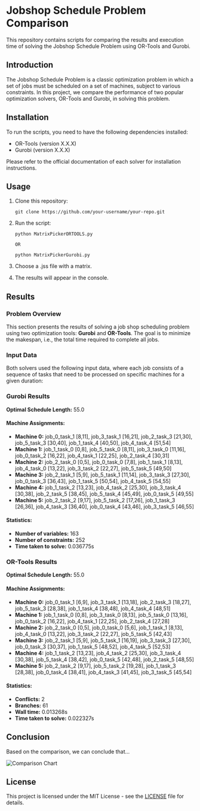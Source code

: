 # Jobshop Schedule Problem Comparison

This repository contains scripts for comparing the results and execution time of solving the Jobshop Schedule Problem using OR-Tools and Gurobi.

## Introduction

The Jobshop Schedule Problem is a classic optimization problem in which a set of jobs must be scheduled on a set of machines, subject to various constraints. In this project, we compare the performance of two popular optimization solvers, OR-Tools and Gurobi, in solving this problem.

## Installation

To run the scripts, you need to have the following dependencies installed:

- OR-Tools (version X.X.X)
- Gurobi (version X.X.X)

Please refer to the official documentation of each solver for installation instructions.

## Usage

1. Clone this repository:

   ```
   git clone https://github.com/your-username/your-repo.git
   ```

2. Run the script:

   ```
   python MatrixPickerORTOOLS.py

   OR

   python MatrixPickerGurobi.py

   ```

3. Choose a .jss file with a matrix.

4. The results will appear in the console.

## Results

### Problem Overview

This section presents the results of solving a job shop scheduling problem using two optimization tools: **Gurobi** and **OR-Tools**. The goal is to minimize the makespan, i.e., the total time required to complete all jobs.

### Input Data

Both solvers used the following input data, where each job consists of a sequence of tasks that need to be processed on specific machines for a given duration:

### Gurobi Results

**Optimal Schedule Length:** 55.0

#### Machine Assignments:

- **Machine 0:** job_0_task_1 [8,11], job_3_task_1 [16,21], job_2_task_3 [21,30], job_5_task_3 [30,40], job_1_task_4 [40,50], job_4_task_4 [51,54]
- **Machine 1:** job_1_task_0 [0,8], job_5_task_0 [8,11], job_3_task_0 [11,16], job_0_task_2 [16,22], job_4_task_1 [22,25], job_2_task_4 [30,31]
- **Machine 2:** job_2_task_0 [0,5], job_0_task_0 [7,8], job_1_task_1 [8,13], job_4_task_0 [13,22], job_3_task_2 [22,27], job_5_task_5 [49,50]
- **Machine 3:** job_2_task_1 [5,9], job_5_task_1 [11,14], job_3_task_3 [27,30], job_0_task_3 [36,43], job_1_task_5 [50,54], job_4_task_5 [54,55]
- **Machine 4:** job_1_task_2 [13,23], job_4_task_2 [25,30], job_3_task_4 [30,38], job_2_task_5 [38,45], job_5_task_4 [45,49], job_0_task_5 [49,55]
- **Machine 5:** job_2_task_2 [9,17], job_5_task_2 [17,26], job_1_task_3 [26,36], job_4_task_3 [36,40], job_0_task_4 [43,46], job_3_task_5 [46,55]

#### Statistics:

- **Number of variables:** 163
- **Number of constraints:** 252
- **Time taken to solve:** 0.036775s

### OR-Tools Results

**Optimal Schedule Length:** 55.0

#### Machine Assignments:

- **Machine 0:** job_0_task_1 [6,9], job_3_task_1 [13,18], job_2_task_3 [18,27], job_5_task_3 [28,38], job_1_task_4 [38,48], job_4_task_4 [48,51]
- **Machine 1:** job_1_task_0 [0,8], job_3_task_0 [8,13], job_5_task_0 [13,16], job_0_task_2 [16,22], job_4_task_1 [22,25], job_2_task_4 [27,28]
- **Machine 2:** job_2_task_0 [0,5], job_0_task_0 [5,6], job_1_task_1 [8,13], job_4_task_0 [13,22], job_3_task_2 [22,27], job_5_task_5 [42,43]
- **Machine 3:** job_2_task_1 [5,9], job_5_task_1 [16,19], job_3_task_3 [27,30], job_0_task_3 [30,37], job_1_task_5 [48,52], job_4_task_5 [52,53]
- **Machine 4:** job_1_task_2 [13,23], job_4_task_2 [25,30], job_3_task_4 [30,38], job_5_task_4 [38,42], job_0_task_5 [42,48], job_2_task_5 [48,55]
- **Machine 5:** job_2_task_2 [9,17], job_5_task_2 [19,28], job_1_task_3 [28,38], job_0_task_4 [38,41], job_4_task_3 [41,45], job_3_task_5 [45,54]

#### Statistics:

- **Conflicts:** 2
- **Branches:** 61
- **Wall time:** 0.013268s
- **Time taken to solve:** 0.022327s

## Conclusion

Based on the comparison, we can conclude that...

![Comparison Chart](images/comparison_chart.png)

## License

This project is licensed under the MIT License - see the [LICENSE](LICENSE) file for details.
